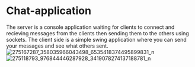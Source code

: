 # Chat-application
The server is a console application waiting for clients to connect and recieving messages from the clients then sending them to the others using sockets. The client side is a simple swing application where you can send your messages and see what others sent.
![275167287_358035966043498_6535418374495899831_n](https://user-images.githubusercontent.com/99958623/157043294-85da8747-2c9a-4b07-9a64-f8bef97a14ee.png)
![275118793_976844446287928_3419078274137188781_n](https://user-images.githubusercontent.com/99958623/157043328-391ec625-7a5a-4b87-be51-7a6387a5506e.png)
